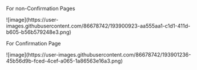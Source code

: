 <p> <p> For non-Confirmation Pages <p> ![image](https://user-images.githubusercontent.com/86678742/193900923-aa555aa1-c1d1-411d-b605-b56b579248e3.png) <p> For Confirmation Page <p> ![image](https://user-images.githubusercontent.com/86678742/193901236-45b56d9b-fced-4cef-a065-1a86563e16a3.png)
